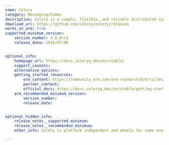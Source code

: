 ```yaml
---
name: Celery
category: Messaging/Comms
description: Celery is a simple, flexible, and reliable distributed system to process vast amounts of messages, while providing operations with the tools required to maintain such a system.
download_url: https://github.com/celery/celery/releases
works_on_arm: true
supported_minimum_version:
    version_number: 4.0.0rc3
    release_date: 2016/07/09


optional_info:
    homepage_url: https://docs.celeryq.dev/en/stable/
    support_caveats:
    alternative_options:
    getting_started_resources:
        arm_content: https://community.arm.com/arm-research/b/articles/posts/scalable-hyperparameter-tuning-for-automl
        partner_content:  
        official_docs: https://docs.celeryq.dev/en/stable/getting-started/index.html
    arm_recommended_minimum_version:
        version_number: 
        release_date:


optional_hidden_info:
    release_notes__supported_minimum:
    release_notes__recommended_minimum: 
    other_info: Celery is platform independent and wheels for same are released on [PyPI](https://pypi.org/project/celery/#files).

---
```


